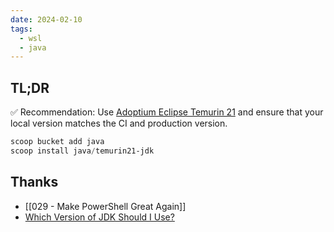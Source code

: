 ```yaml
---
date: 2024-02-10
tags:
  - wsl
  - java
---
```


## TL;DR

✅ Recommendation: Use [Adoptium Eclipse Temurin 21](https://whichjdk.com/#adoptium-eclipse-temurin) and ensure that your local version matches the CI and production version.

```powershell
scoop bucket add java
scoop install java/temurin21-jdk
```

## Thanks

- [[029 - Make PowerShell Great Again]]
- [Which Version of JDK Should I Use?](https://whichjdk.com/)
